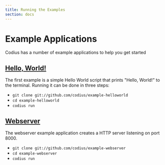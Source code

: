 ```yaml
---
title: Running the Examples
section: docs
---
```


# Example Applications

Codius has a number of example applications to help you get started

## [Hello, World!](https://github.com/codius/example-helloworld)

The first example is a simple Hello World script that prints "Hello, World!"
to the terminal. Running it can be done in three steps:

* ``git clone git://github.com/codius/example-helloworld``
* ``cd example-helloworld``
* ``codius run``

## [Webserver](https://github.com/codius/example-webserver)

The webserver example application creates a HTTP server listening on port 8000.

* ``git clone git://github.com/codius/example-webserver``
* ``cd example-webserver``
* ``codius run``
